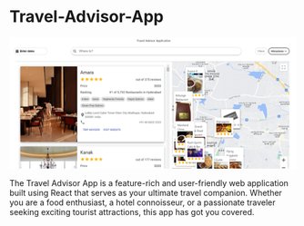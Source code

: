 # Travel-Advisor-App


![Banner](https://github.com/furquanSal/Travel-Advisor-App/blob/main/travel-advisor-app%20SS.png)

The Travel Advisor App is a feature-rich and user-friendly web application built using React that serves as your ultimate travel companion. Whether you are a food enthusiast, a hotel connoisseur, or a passionate traveler seeking exciting tourist attractions, this app has got you covered.
